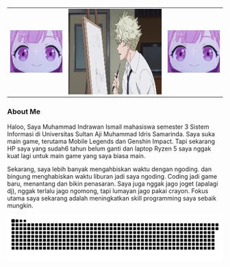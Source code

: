 <table>
  <tr>
    <td><img src="rambutPink.jpg" alt="anime" width="200" max-width="100%"/></td>
    <td><img src="yatoraa.gif" alt="anime" height="200" max-width="100%"/><//></td>
    <td><img src="rambutPink.jpg" alt="anime" width="200" max-width="100%"/><//></td>
  </tr>
</table>

<h3>About Me</h3>
<p>Haloo, Saya Muhammad Indrawan Ismail mahasiswa semester 3 Sistem Informasi di Universitas Sultan Aji Muhammad Idris Samarinda. Saya suka main game, terutama Mobile Legends dan Genshin Impact. Tapi sekarang HP saya yang sudah6 tahun belum ganti dan laptop Ryzen 5 saya nggak kuat lagi untuk main game yang saya biasa main.

Sekarang, saya lebih banyak mengahbiskan waktu dengan ngoding. dan bingung menghabiskan waktu liburan jadi saya ngoding. Coding jadi game baru, menantang dan bikin penasaran. Saya juga nggak jago joget (apalagi dj), nggak terlalu jago ngomong, tapi lumayan jago pakai crayon. Fokus utama saya sekarang adalah meningkatkan skill programming saya sebaik mungkin. </p>
<picture>
  <source media="(prefers-color-scheme: dark)" srcset="https://raw.githubusercontent.com/Indrawan-maker/Indrawan-maker/refs/heads/output/github-snake-dark.svg" />
  <source media="(prefers-color-scheme: light)" srcset="https://raw.githubusercontent.com/Indrawan-maker/Indrawan-maker/refs/heads/output/github-snake.svg" />
  <img alt="github-snake" src="https://raw.githubusercontent.com/Indrawan-maker/Indrawan-maker/output/github-snake.svg" />
</picture>
